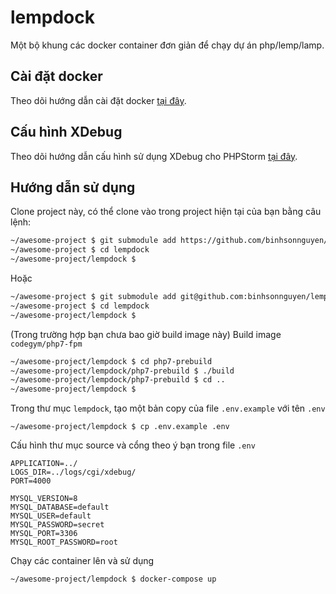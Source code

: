lempdock
===

Một bộ khung các docker container đơn giản để chạy dự án php/lemp/lamp.

## Cài đặt docker

Theo dõi hướng dẫn cài đặt docker [tại đây][docker-docs].

## Cấu hình XDebug

Theo dõi hướng dẫn cấu hình sử dụng XDebug cho PHPStorm [tại đây][xdebug-phpstorm].

## Hướng dẫn sử dụng

Clone project này, có thể clone vào trong project hiện tại của bạn bằng câu lệnh:

```bash
~/awesome-project $ git submodule add https://github.com/binhsonnguyen/lempdock.git
~/awesome-project $ cd lempdock
~/awesome-project/lempdock $ 

```

Hoặc

```bash
~/awesome-project $ git submodule add git@github.com:binhsonnguyen/lempdock.git
~/awesome-project $ cd lempdock 
~/awesome-project/lempdock $ 

```

(Trong trường hợp bạn chưa bao giờ build image này) Build image `codegym/php7-fpm`

```bash
~/awesome-project/lempdock $ cd php7-prebuild
~/awesome-project/lempdock/php7-prebuild $ ./build
~/awesome-project/lempdock/php7-prebuild $ cd ..
~/awesome-project/lempdock $ 

```

Trong thư mục `lempdock`, tạo một bản copy của file `.env.example` với tên `.env`

```
~/awesome-project/lempdock $ cp .env.example .env

```

Cấu hình thư mục source và cổng theo ý bạn trong file `.env`

```text
APPLICATION=../
LOGS_DIR=../logs/cgi/xdebug/
PORT=4000

MYSQL_VERSION=8
MYSQL_DATABASE=default
MYSQL_USER=default
MYSQL_PASSWORD=secret
MYSQL_PORT=3306
MYSQL_ROOT_PASSWORD=root

```

Chạy các container lên và sử dụng

```bash
~/awesome-project/lempdock $ docker-compose up

```

[docker-docs]: https://docs.docker.com
[xdebug-phpstorm]: http://binhsonnguyen.com/2017/09/16/laradock-p3.html